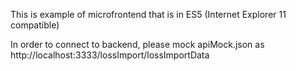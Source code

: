This is example of microfrontend that is in ES5 (Internet Explorer 11 compatible)

In order to connect to backend, please mock apiMock.json as http://localhost:3333/lossImport/lossImportData